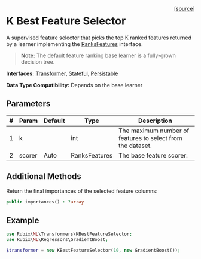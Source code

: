 <span style="float:right;"><a href="https://github.com/RubixML/Extras/blob/master/src/Transformers/KBestFeatureSelector.php">[source]</a></span>

# K Best Feature Selector
A supervised feature selector that picks the top K ranked features returned by a learner implementing the [RanksFeatures](../ranks-features.md) interface.

> **Note:** The default feature ranking base learner is a fully-grown decision tree.

**Interfaces:** [Transformer](api.md#transformer), [Stateful](api.md#stateful), [Persistable](../persistable.md)

**Data Type Compatibility:** Depends on the base learner

## Parameters
| # | Param | Default | Type | Description |
|---|---|---|---|---|
| 1 | k | | int | The maximum number of features to select from the dataset. |
| 2 | scorer | Auto | RanksFeatures | The base feature scorer. |

## Additional Methods
Return the final importances of the selected feature columns:
``` php
public importances() : ?array
```

## Example
```php
use Rubix\ML\Transformers\KBestFeatureSelector;
use Rubix\ML\Regressors\GradientBoost;

$transformer = new KBestFeatureSelector(10, new GradientBoost());
```
